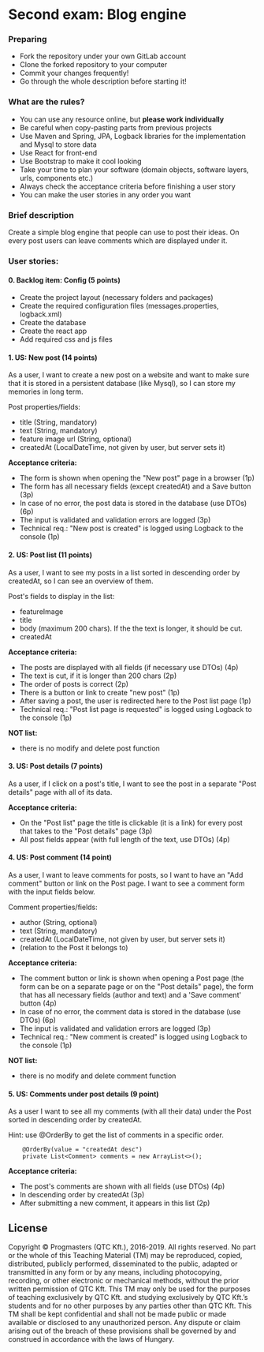 # Second exam: Blog engine

### Preparing

- Fork the repository under your own GitLab account
- Clone the forked repository to your computer
- Commit your changes frequently!
- Go through the whole description before starting it!

### What are the rules?

- You can use any resource online, but **please work individually**
- Be careful when copy-pasting parts from previous projects
- Use Maven and Spring, JPA, Logback libraries for the implementation and Mysql to store data
- Use React for front-end 
- Use Bootstrap to make it cool looking
- Take your time to plan your software (domain objects, software layers, urls, components etc.)
- Always check the acceptance criteria before finishing a user story
- You can make the user stories in any order you want
 
### Brief description 

Create a simple blog engine that people can use to post their ideas. On every post users can leave
comments which are displayed under it. 
 
### User stories:

#### 0. Backlog item: Config (5 points)

- Create the project layout (necessary folders and packages)
- Create the required configuration files (messages.properties, logback.xml)
- Create the database
- Create the react app
- Add required css and js files

#### 1. US: New post (14 points)

As a user, I want to create a new post on a website and want to make sure that it is stored in a persistent database (like Mysql), 
so I can store my memories in long term. 
 
Post properties/fields:
- title (String, mandatory)
- text (String, mandatory)
- feature image url (String, optional)
- createdAt (LocalDateTime, not given by user, but server sets it)
  
**Acceptance criteria:**
- The form is shown when opening the "New post" page in a browser (1p)
- The form has all necessary fields (except createdAt) and a Save button (3p)
- In case of no error, the post data is stored in the database (use DTOs) (6p) 
- The input is validated and validation errors are logged (3p)
- Technical req.: "New post is created" is logged using Logback to the console (1p) 
 
#### 2. US: Post list (11 points)

As a user, I want to see my posts in a list sorted in descending order by createdAt, so I can see an overview of them. 

Post's fields to display in the list:
- featureImage
- title
- body (maximum 200 chars). If the the text is longer, it should be cut.
- createdAt

**Acceptance criteria:**
- The posts are displayed with all fields (if necessary use DTOs) (4p)
- The text is cut, if it is longer than 200 chars (2p)
- The order of posts is correct (2p)
- There is a button or link to create "new post" (1p) 
- After saving a post, the user is redirected here to the Post list page (1p)
- Technical req.: "Post list page is requested" is logged using Logback to the console (1p) 

**NOT list:**
- there is no modify and delete post function
 
#### 3. US: Post details (7 points)

As a user, if I click on a post's title, I want to see the post in a separate "Post details" page with all of its data.
   
**Acceptance criteria:**
- On the "Post list" page the title is clickable (it is a link) for every post that takes to the "Post details" page (3p)
- All post fields appear (with full length of the text, use DTOs) (4p)
   
#### 4. US: Post comment (14 point)

As a user, I want to leave comments for posts, so I want to have an "Add comment" button or link on the Post page. 
I want to see a comment form with the input fields below. 

Comment properties/fields:
- author (String, optional)
- text (String, mandatory)
- createdAt (LocalDateTime, not given by user, but server sets it)
- (relation to the Post it belongs to) 
 
**Acceptance criteria:**
- The comment button or link is shown when opening a Post page (the form can be on a separate page or on the "Post details" page),
the form that has all necessary fields (author and text) and a 'Save comment' button (4p)
- In case of no error, the comment data is stored in the database (use DTOs) (6p)
- The input is validated and validation errors are logged (3p)
- Technical req.: "New comment is created" is logged using Logback to the console (1p) 
    
**NOT list:**
- there is no modify and delete comment function
 
#### 5. US: Comments under post details (9 point)

As a user I want to see all my comments (with all their data) under the Post sorted in descending order by createdAt.
  
Hint: use @OrderBy to get the list of comments in a specific order. 
 ```` 
     @OrderBy(value = "createdAt desc")
     private List<Comment> comments = new ArrayList<>();
 ````
 
**Acceptance criteria:**
- The post's comments are shown with all fields (use DTOs) (4p)
- In descending order by createdAt (3p)
- After submitting a new comment, it appears in this list (2p)


## License 
Copyright © Progmasters (QTC Kft.), 2016-2019.
All rights reserved. No part or the whole of this Teaching Material (TM) may be reproduced, copied, distributed, publicly performed, disseminated to the public, adapted or transmitted in any form or by any means, including photocopying, recording, or other electronic or mechanical methods, without the prior written permission of QTC Kft. This TM may only be used for the purposes of teaching exclusively by QTC Kft. and studying exclusively by QTC Kft.’s students and for no other purposes by any parties other than QTC Kft.
This TM shall be kept confidential and shall not be made public or made available or disclosed to any unauthorized person.
Any dispute or claim arising out of the breach of these provisions shall be governed by and construed in accordance with the laws of Hungary. 
